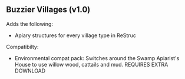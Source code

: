 ## Buzzier Villages (v1.0)

Adds the following:

- Apiary structures for every village type in ReStruc

Compatibilty:

- Environmental compat pack: Switches around the Swamp Apiarist's House to use willow wood, cattails and mud. REQUIRES EXTRA DOWNLOAD
